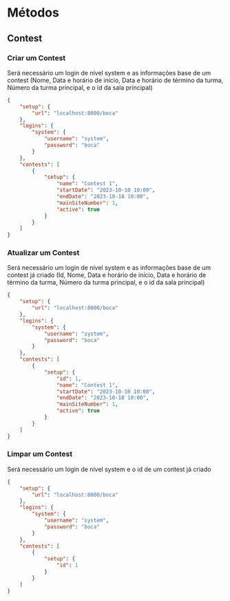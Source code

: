 # Métodos

## Contest

### Criar um Contest

Será necessário um login de nível system e as informações base de um contest (Nome, Data e horário de início, Data e horário de término da turma, Número da turma principal, e o id da sala principal)

```json
{
    "setup": {
        "url": "localhost:8000/boca"
    },
    "logins": {
        "system": {
            "username": "system",
            "password": "boca"
        }
    },
    "contests": [
        {
            "setup": {
                "name": "Contest 1",
                "startDate": "2023-10-10 10:00",
                "endDate": "2023-10-18 10:00",
                "mainSiteNumber": 1,
                "active": true
            }
        }
    ]
}
```

### Atualizar um Contest

Será necessário um login de nível system e as informações base de um contest já criado (Id, Nome, Data e horário de início, Data e horário de término da turma, Número da turma principal, e o id da sala principal)

```json
{
    "setup": {
        "url": "localhost:8000/boca"
    },
    "logins": {
        "system": {
            "username": "system",
            "password": "boca"
        }
    },
    "contests": [
        {
            "setup": {
                "id": 1,
                "name": "Contest 1",
                "startDate": "2023-10-10 10:00",
                "endDate": "2023-10-18 10:00",
                "mainSiteNumber": 1,
                "active": true
            }
        }
    ]
}
```

### Limpar um Contest

Será necessário um login de nível system e o id de um contest já criado

```json
{
    "setup": {
        "url": "localhost:8000/boca"
    },
    "logins": {
        "system": {
            "username": "system",
            "password": "boca"
        }
    },
    "contests": [
        {
            "setup": {
                "id": 1
            }
        }
    ]
}
```
